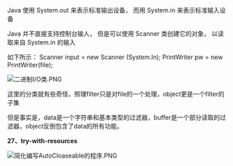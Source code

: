 Java 使用 System.out 来表示标准输出设备， 而用 System.in 来表示标准输入设备 

Java 并不直接支持控制台输人， 但是可以使用 Scanner 类创建它的对象， 以读取来自 System.in 的输入

如下所示： Scanner input = new Scanner \(System.ln\); PrintWriter pw = new PrintWriter\(file\);



![&#x4E8C;&#x8FDB;&#x5236;I/O&#x7C7B;.PNG](./io-结构.png)

这里的分类就有些奇怪，照理filter只是对file的一个处理，object更是一个filter的子集

但是事实是，data是一个字符串和基本类型的过滤器，buffer是一个部分读取的过滤器，object反倒包含了data的所有功能。

**27、try-with-resources**   

![&#x7B80;&#x5316;&#x7F16;&#x5199;AutoCloaseable&#x7684;&#x7A0B;&#x5E8F;.PNG](./io2.png)

